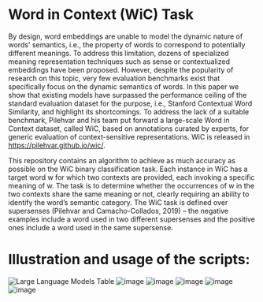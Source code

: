 # Word in Context (WiC) Task
By design, word embeddings are unable to model the dynamic nature of words' semantics, i.e., the property of words to correspond to potentially different meanings. To address this limitation, dozens of specialized meaning representation techniques such as sense or contextualized embeddings have been proposed. However, despite the popularity of research on this topic, very few evaluation benchmarks exist that specifically focus on the dynamic semantics of words. In this paper we show that existing models have surpassed the performance ceiling of the standard evaluation dataset for the purpose, i.e., Stanford Contextual Word Similarity, and highlight its shortcomings. To address the lack of a suitable benchmark, Pilehvar and his team put forward a large-scale Word in Context dataset, called WiC, based on annotations curated by experts, for generic evaluation of context-sensitive representations. WiC is released in https://pilehvar.github.io/wic/.

This repository contains an algorithm to achieve as much accuracy as possible on the WiC
binary classification task. Each instance in WiC
has a target word w for which two contexts are
provided, each invoking a specific meaning of w.
The task is to determine whether the occurrences
of w in the two contexts share the same meaning
or not, clearly requiring an ability to identify the
word’s semantic category. The WiC task is defined
over supersenses (Pilehvar and Camacho-Collados,
2019) – the negative examples include a word used
in two different supersenses and the positive ones
include a word used in the same supersense.

# Illustration and usage of the scripts:
![Large Language Models Table](https://github.com/user-attachments/assets/b5c7e5db-df58-4cbb-815b-d23d88f1f1da)
![image](https://github.com/user-attachments/assets/40cec6ac-9306-49ab-9749-156a22308541)
![image](https://github.com/user-attachments/assets/ae79159c-16c2-4018-a51c-c483ade90183)
![image](https://github.com/user-attachments/assets/768bc99d-7a77-4ab5-877d-1e5578afb8f1)
![image](https://github.com/user-attachments/assets/d3221ae1-f9a1-4295-bfb5-8f6db278d777)
![image](https://github.com/user-attachments/assets/f99d52f4-4af6-4f3b-9571-0b4d8ba01170)
